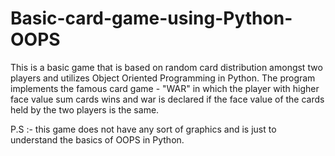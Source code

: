 # Basic-card-game-using-Python-OOPS
This is a basic game that is based on random card distribution amongst two players and utilizes Object Oriented Programming in Python.
The program implements the famous card game - "WAR" in which the player with higher face value sum cards wins and war is declared if the face value of the cards held by the two players is the same.

P.S :- this game does not have any sort of graphics and is just to understand the basics of OOPS in Python.
